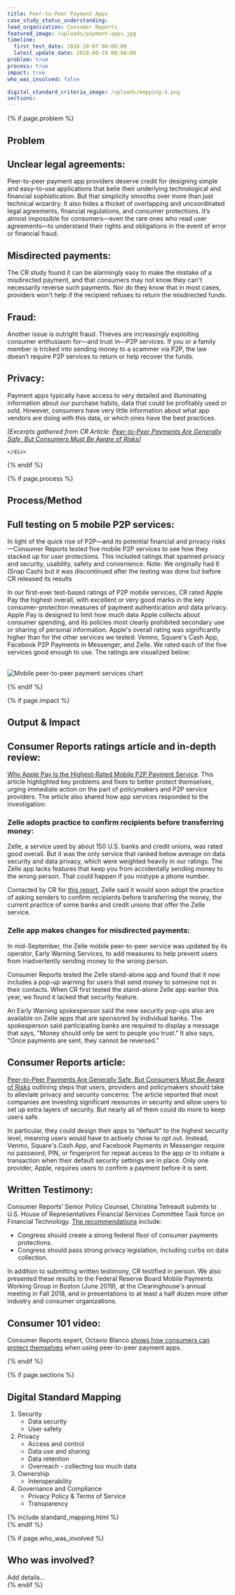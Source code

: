 ```yaml
---
title: Peer-to-Peer Payment Apps
case_study_status_understanding:
lead_organization: Consumer Reports
featured_image: /uploads/payment-apps.jpg
timeline:
  first_test_date: 2016-10-07 00:00:00
  latest_update_date: 2018-08-18 00:00:00
problem: true
process: true
impact: true
who_was_involved: false

digital_standard_criteria_image: /uploads/mapping-5.png
sections:
---
```



{% if page.problem %}
<section class="overflow-visible">
  <div class="container">
    <div class="row case-study-label">
      <div class="col-12 col-lg-4 || d-block  text-lg-right ">
        <div class="sticky-top ">
          <h2 class="editable h1">Problem</h2>
          <div class="editable"></div>
        </div>
      </div>
      <div class="col-12 col-lg-8 ">
        <div class="editable">
              <h2>Unclear legal agreements:</h2><p>Peer-to-peer payment app providers
    deserve credit for designing simple and easy-to-use applications that belie
    their underlying technological and financial sophistication. But that
    simplicity smooths over more than just technical wizardry. It also hides a
    thicket of overlapping and uncoordinated legal agreements, financial
    regulations, and consumer protections. It&rsquo;s almost impossible for
    consumers&mdash;even the rare ones who read user agreements&mdash;to
    understand their rights and obligations in the event of error or financial
    fraud.</p><h2>Misdirected payments:</h2><p>The CR study found it can be
    alarmingly easy to make the mistake of a misdirected payment, and that
    consumers may not know they can't necessarily reverse such payments. Nor do
    they know that in most cases, providers won't help if the recipient refuses
    to return the misdirected funds.</p><h2>Fraud:</h2><p>Another issue is
    outright fraud. Thieves are increasingly exploiting consumer enthusiasm
    for&mdash;and trust in&mdash;P2P services. If you or a family member is
    tricked into sending money to a scammer via P2P, the law doesn&rsquo;t
    require P2P services to return or help recover the
    funds.</p><h2>Privacy:</h2><p>Payment apps typically have access to very
    detailed and illuminating information about our purchase habits, data that
    could be profitably used or sold. However, consumers have very little
    information about what app vendors are doing with this data, or which ones
    have the best practices.</p><p><em>[Excerpts gathered from CR Article: <a
    target="_blank" rel="noopener"
    href="https://www.consumerreports.org/digital-payments/peer-to-peer-payments-are-generally-safe-but-consumers-must-be-aware-of-risks/">Peer-to-Peer
    Payments Are Generally Safe, But Consumers Must Be Aware of
    Risks</a>]</em></p>
        </div>
      </div>

    </div>
  </div>
</section>
{% endif %}

{% if page.process %}
<section class="bg-grey overflow-visible">
  <div class="container">
    <div class="row case-study-label">
      <div class="col-12 col-lg-4 case-study-label d-flex text-lg-right flex-column">
        <div class="sticky-top">
          <h2 class="editable h1">Process/Method</h2>
          <div class="editable"></div>
        </div>
      </div>
      <div class="col-12 col-lg-8">
        <div class="editable">
              <h2>Full testing on 5 mobile P2P services:</h2><p>In light of the quick rise
    of P2P&mdash;and its potential financial and privacy risks&mdash;Consumer
    Reports tested five mobile P2P services to see how they stacked up for user
    protections. This included ratings that spanned privacy and security,
    usability, safety and convenience. Note: We originally had 6 (Snap Cash) but
    it was discontinued after the testing was done but before CR released its
    results</p><p>In our first-ever test-based ratings of P2P mobile services,
    CR rated Apple Pay the highest overall, with excellent or very good marks in
    the key consumer-protection measures of payment authentication and data
    privacy. Apple Pay is designed to limit how much data Apple collects about
    consumer spending, and its policies most clearly prohibited secondary use or
    sharing of personal information. Apple's overall rating was significantly
    higher than for the other services we tested: Venmo, Square's Cash App,
    Facebook P2P Payments in Messenger, and Zelle. We rated each of the five
    services good enough to use. The ratings are visualized below:&nbsp;<br
    />&nbsp;</p>
    <p><img src="/uploads/mapping-05-inline.png" alt="Mobile peer-to-peer payment services chart"/></p>
        </div>
      </div>
    </div>
  </div>
</section>
{% endif %}

{% if page.impact %}
<section class="overflow-visible">
  <div class="container">
    <div class="row case-study-label">
      <div class="col-12 col-lg-4 || case-study-label || d-block text-lg-right">
        <div class="sticky-top">
          <h2 class="editable h1">Output & Impact</h2>
          <div class="editable"></div>
        </div>
      </div>
      <div class="col-12 col-lg-8">
        <div class="editable">
              <h2>Consumer Reports ratings article and in-depth review:</h2><p><a
    target="_blank" rel="noopener"
    href="https://www.consumerreports.org/digital-payments/mobile-p2p-payment-services-review/">Why
    Apple Pay Is the Highest-Rated Mobile P2P Payment Service</a>. This article
    highlighted key problems and fixes to better protect themselves, urging
    immediate action on the part of policymakers and P2P service providers. The
    article also shared how app services responded to the
    investigation:&nbsp;</p><h3>Zelle adopts practice to confirm recipients
    before transferring money:</h3><p>Zelle, a service used by about 150 U.S.
    banks and credit unions, was rated good overall. But it was the only service
    that ranked below average on data security and data privacy, which were
    weighted heavily in our ratings. The Zelle app lacks features that keep you
    from accidentally sending money to the wrong person. That could happen if
    you mistype a phone number.&nbsp;</p><p>Contacted by CR for <a
    target="_blank" rel="noopener"
    href="https://www.consumerreports.org/digital-payments/mobile-p2p-payment-services-review/">this
    report</a>, Zelle said it would soon adopt the practice of asking senders to
    confirm recipients before transferring the money, the current practice of
    some banks and credit unions that offer the Zelle service.</p><h3>Zelle app
    makes changes for misdirected payments:</h3><p>In mid-September, the Zelle
    mobile peer-to-peer service was updated by its operator, Early Warning
    Services, to add measures to help prevent users from inadvertently sending
    money to the wrong person.</p><p>Consumer Reports tested the Zelle
    stand-alone app and found that it now includes a pop-up warning for users
    that send money to someone not in their contacts. When CR first tested the
    stand-alone Zelle app earlier this year, we found it lacked that security
    feature.&nbsp;</p><p>An Early Warning spokesperson said the new security
    pop-ups also are available on Zelle apps that are sponsored by individual
    banks. The spokesperson said participating banks are required to display a
    message that says, "Money should only be sent to people you trust." It also
    says, "Once payments are sent, they cannot be reversed."</p><h2>Consumer
    Reports article:</h2><p><a target="_blank" rel="noopener"
    href="https://www.consumerreports.org/digital-payments/peer-to-peer-payments-are-generally-safe-but-consumers-must-be-aware-of-risks/">Peer-to-Peer
    Payments Are Generally Safe, But Consumers Must Be Aware of Risks</a>
    outlining steps that users, providers and policymakers should take to
    alleviate privacy and security concerns: The article reported that most
    companies are investing significant resources in security and allow users to
    set up extra layers of security. But nearly all of them could do more to
    keep users safe.</p><p>In particular, they could design their apps to
    &ldquo;default&rdquo; to the highest security level, meaning users would
    have to actively chose to opt out. Instead, Venmo, Square's Cash App, and
    Facebook Payments in Messenger require no password, PIN, or fingerprint for
    repeat access to the app or to initiate a transaction when their default
    security settings are in place. Only one provider, Apple, requires users to
    confirm a payment before it is sent.</p><h2>Written
    Testimony:</h2><p>Consumer Reports&rsquo; Senior Policy Counsel, Christina
    Tetreault submits to U.S. House of Representatives Financial Services
    Committee Task force on Financial Technology. <a target="_blank"
    rel="noopener"
    href="https://docs.house.gov/meetings/BA/BA00/20200130/110420/HHRG-116-BA00-Wstate-TetreaultC-20200130-U1.pdf">The
    recommendations</a> include:&nbsp;</p><ul><li>Congress should create a
    strong federal floor of consumer payments protections.</li><li>Congress
    should pass strong privacy legislation, including curbs on data
    collection.</li></ul><p>In addition to submitting written testimony, CR
    testified in person. We also presented these results to the Federal Reserve
    Board Mobile Payments Working Group in Boston (June 2019), at the
    Clearinghouse's annual meeting in Fall 2018, and in presentations to at
    least a half dozen more other industry and consumer
    organizations.</p><h2>Consumer 101 video:</h2><p>Consumer Reports expert,
    Octavio Blanco <a target="_blank" rel="noopener"
    href="https://www.consumerreports.org/video/view/money/news/5850989568001/peer-to-peer-payment-apps/">shows
    how consumers can protect themselves</a> when using peer-to-peer payment
    apps.&nbsp;</p>
        </div>
      </div>
    </div>
  </div>
</section>
{% endif %}

{% if page.sections %}
<section class="bg-grey overflow-visible">
  <div class="container">
    <div class="row case-study-label">
      <div class="col-12 col-lg-4 case-study-label d-block text-lg-right">
        <div class="sticky-top">
          <h2 class="editable h1">Digital Standard Mapping</h2>
          <div class="editable"></div>
        </div>
      </div>
      <div class="col-12 col-lg-8">
        <div class="editable">
            <ol><li>Security<ul><li>Data security</li><li>User
    safety</li></ul></li><li>Privacy<ul><li>Access and control</li><li>Data use
    and sharing</li><li>Data retention</li><li>Overreach - collecting too much
    data</li></ul></li><li>Ownership<ul><li>Interoperability&nbsp;</li></ul></li><li>Governance
    and Compliance<ul><li>Privacy Policy &amp; Terms of
    Service</li><li>Transparency</li></ul></li></ol>
        </div>
      </div>
    </div>
    {% include standard_mapping.html %}
  </div>
</section>
{% endif %}

{% if page.who_was_involved %}
  <section class="overflow-visible">
    <div class="container">
      <div class="row case-study-label">
        <div class="col-12 col-lg-4 case-study-label d-block text-lg-right">
          <h2 class="editable h1">Who was involved?</h2>
          <div class="editable"></div>
        </div>
        <div class="col-12 col-lg-8">
          <div class="editable">
            Add details...
          </div>
        </div>
      </div>
    </div>
  </section>
{% endif %}